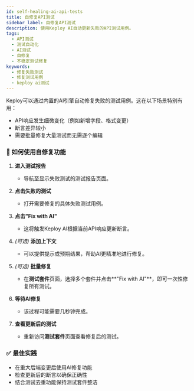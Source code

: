 ```yaml
---
id: self-healing-ai-api-tests
title: 自修复API测试
sidebar_label: 自修复API测试
description: 使用Keploy AI自动更新失败的API测试用例。
tags:
  - API测试
  - 测试自动化
  - AI测试
  - 自修复
  - 不稳定测试修复
keywords:
  - 修复失败测试
  - 修复测试用例
  - keploy ai测试
---
```


Keploy可以通过内置的AI引擎自动修复失败的测试用例。这在以下场景特别有用：

- API响应发生细微变化（例如新增字段、格式变更）
- 断言差异较小
- 需要批量修复大量测试而无需逐个编辑

### 🔧 如何使用自修复功能

1. **进入测试报告**

   - 导航至显示失败测试的测试报告页面。

2. **点击失败的测试**

   - 打开需要修复的具体失败测试用例。

3. **点击"Fix with AI"**

   - 这将触发Keploy AI根据当前API响应更新断言。

4. _(可选)_ **添加上下文**

   - 可以提供提示或预期结果，帮助AI更精准地进行修复。

5. _(可选)_ **批量修复**

   - 在**测试套件**页面，选择多个套件并点击**"Fix with AI"**，即可一次性修复所有测试。

6. **等待AI修复**

   - 该过程可能需要几秒钟完成。

7. **查看更新后的测试**
   - 重新访问**测试套件**页面查看修复后的测试。

### ✅ 最佳实践

- 在重大后端变更后使用AI修复功能
- 检查更新后的断言以确保正确性
- 结合测试去重功能保持测试套件整洁

[//]: # "更多内容可查阅[测试报告](/docs/running-keploy/review-and-improve-ai-generated-tests)或[运行测试](/docs/running-keploy/run-ai-generated-api-tests)。"